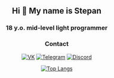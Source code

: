 <div align="center">
  
## Hi 👋 My name is Stepan
### 18 y.o. mid-level light programmer

### Contact
[![VK](https://img.shields.io/badge/-VK-0077FF?style=for-the-badge&logo=vk&logoColor=FFFFFF)](https://vk.com/dlaremme)
[![Telegram](https://img.shields.io/badge/-telegram-0077FF?style=for-the-badge&logo=telegram&logoColor=FFFFFF)](https://vk.com/dlaremme)
[![Discord](https://img.shields.io/badge/-DISCORD-5865F2?style=for-the-badge&logo=discord&logoColor=FFFFFF)](https://discordapp.com/users/978778882482274314)


[![Top Langs](https://github-readme-stats.vercel.app/api/top-langs/?username=SMamashin&layout=compact&theme=github_dark&count_private=true)](https://github.com/anuraghazra/github-readme-stats)

</div>
